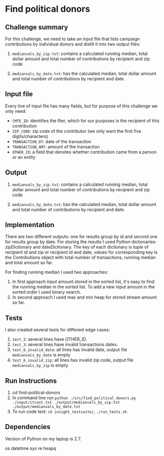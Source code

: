 # Find political donors

## Challenge summary
For this challenge, we need to take an input file that lists campaign contributions by individual donors and distill it into two output files:

1. `medianvals_by_zip.txt`: contains a calculated running median, total dollar amount and total number of contributions by recipient and zip code

2. `medianvals_by_date.txt`: has the calculated median, total dollar amount and total number of contributions by recipient and date.

## Input file
Every line of input file has many fields, but for purpose of this challenge we only need:

* `CMTE_ID`: identifies the flier, which for our purposes is the recipient of this contribution
* `ZIP_CODE`:  zip code of the contributor (we only want the first five digits/characters)
* `TRANSACTION_DT`: date of the transaction
* `TRANSACTION_AMT`: amount of the transaction
* `OTHER_ID`: a field that denotes whether contribution came from a person or an entity

## Output

1. `medianvals_by_zip.txt`: contains a calculated running median, total dollar amount and total number of contributions by recipient and zip code

2. `medianvals_by_date.txt`: has the calculated median, total dollar amount and total number of contributions by recipient and date.

## Implementation

There are two different outputs: one for results group by id and second one for results group by date.
For storing the results I used Python dictionaries: zipDictionary and dateDictionary. The key of each dictionary is tuple of recipient id and zip or recipient id and date, values for corresponding key is the Contributions object with total number of transactions, running median and total amount so far.

For finding running median I used two approaches:
  1. In first approach input amount stored in the sorted list, it's easy to find the running median in the sorted list. To add a new input amount in the sorted order I used binary search.
  2. In second approach I used max and min heap for stored stream amount so far.

## Tests

I also created several tests for different edge cases:

1. `test_2`: several lines have OTHER_ID.
2. `test_3`: several lines have invalid transactions dates.
3. `test_6_invalid_date`: all lines has invalid date, output file `medianvals_by_date` is empty
4. `test_6_invalid_zip`: all lines has invalid zip code, output file `medianvals_by_zip` is empty

## Run Instructions
1. cd  find-political-donors
2. In command line run `python ./src/find_political_donors.py ./input/itcont.txt ./output/medianvals_by_zip.txt ./output/medianvals_by_date.txt
`
3. To run code test:  `cd insight_testsuite/`, `./run_tests.sh`

## Dependencies
Version of Python on my laptop is 2.7.

os
datetime
sys
re
heapq

